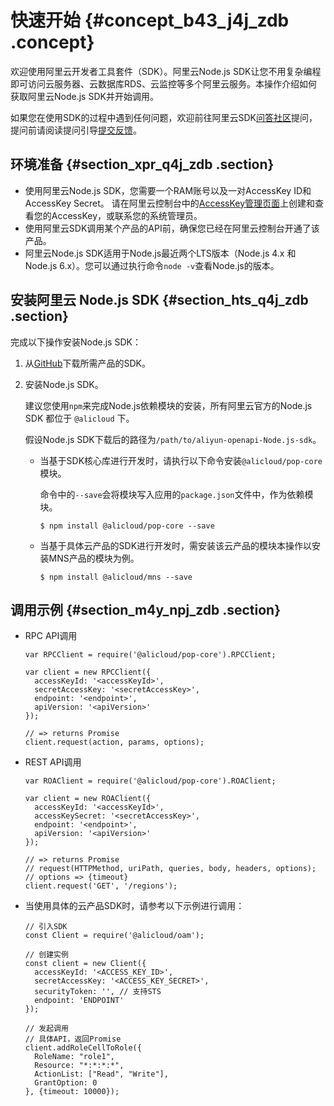 # 快速开始 {#concept_b43_j4j_zdb .concept}

欢迎使用阿里云开发者工具套件（SDK）。阿里云Node.js SDK让您不用复杂编程即可访问云服务器、云数据库RDS、云监控等多个阿里云服务。本操作介绍如何获取阿里云Node.js SDK并开始调用。

如果您在使用SDK的过程中遇到任何问题，欢迎前往阿里云SDK[问答社区](https://yq.aliyun.com/tags/type_ask-tagid_23350)提问，提问前请阅读提问引导[提交反馈](../../../../cn.zh-CN/提交反馈/提交反馈.md#)。

## 环境准备 {#section_xpr_q4j_zdb .section}

-   使用阿里云Node.js SDK，您需要一个RAM账号以及一对AccessKey ID和AccessKey Secret。 请在阿里云控制台中的[AccessKey管理页面](https://usercenter.console.aliyun.com/?spm=5176.doc52740.2.3.QKZk8w#/manage/ak)上创建和查看您的AccessKey，或联系您的系统管理员。
-   使用阿里云SDK调用某个产品的API前，确保您已经在阿里云控制台开通了该产品。
-   阿里云Node.js SDK适用于Node.js最近两个LTS版本（Node.js 4.x 和 Node.js 6.x）。您可以通过执行命令`node -v`查看Node.js的版本。

## 安装阿里云 Node.js SDK {#section_hts_q4j_zdb .section}

完成以下操作安装Node.js SDK：

1.  从[GitHub](https://github.com/ali-sdk)下载所需产品的SDK。
2.  安装Node.js SDK。

    建议您使用`npm`来完成Node.js依赖模块的安装，所有阿里云官方的Node.js SDK 都位于 `@alicloud` 下。

    假设Node.js SDK下载后的路径为`/path/to/aliyun-openapi-Node.js-sdk`。

    -   当基于SDK核心库进行开发时，请执行以下命令安装`@alicloud/pop-core`模块。

        命令中的`--save`会将模块写入应用的`package.json`文件中，作为依赖模块。

        ```
        $ npm install @alicloud/pop-core --save
        ```

    -   当基于具体云产品的SDK进行开发时，需安装该云产品的模块本操作以安装MNS产品的模块为例。

        ```
        $ npm install @alicloud/mns --save
        ```


## 调用示例 {#section_m4y_npj_zdb .section}

-   RPC API调用

    ```
    var RPCClient = require('@alicloud/pop-core').RPCClient;
    
    var client = new RPCClient({
      accessKeyId: '<accessKeyId>',
      secretAccessKey: '<secretAccessKey>',
      endpoint: '<endpoint>',
      apiVersion: '<apiVersion>'
    });
    
    // => returns Promise
    client.request(action, params, options);
    ```

-   REST API调用

    ```
    var ROAClient = require('@alicloud/pop-core').ROAClient;
    
    var client = new ROAClient({
      accessKeyId: '<accessKeyId>',
      accessKeySecret: '<secretAccessKey>',
      endpoint: '<endpoint>',
      apiVersion: '<apiVersion>'
    });
    
    // => returns Promise
    // request(HTTPMethod, uriPath, queries, body, headers, options);
    // options => {timeout}
    client.request('GET', '/regions');
    ```

-   当使用具体的云产品SDK时，请参考以下示例进行调用：

    ```
    // 引入SDK
    const Client = require('@alicloud/oam');
    
    // 创建实例
    const client = new Client({
      accessKeyId: '<ACCESS_KEY_ID>',
      secretAccessKey: '<ACCESS_KEY_SECRET>',
      securityToken: '', // 支持STS
      endpoint: 'ENDPOINT'
    });
    
    // 发起调用
    // 具体API，返回Promise
    client.addRoleCellToRole({
      RoleName: "role1",
      Resource: "*:*:*:*",
      ActionList: ["Read", "Write"],
      GrantOption: 0
    }, {timeout: 10000});
    ```


